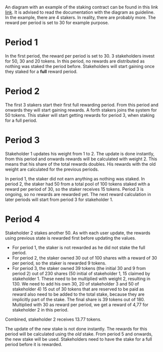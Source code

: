 An diagram with an example of the staking contract can be found in this link
[link](https://viewer.diagrams.net/?tags=%7B%7D&highlight=0000ff&edit=_blank&layers=1&nav=1&title=Staking#Uhttps%3A%2F%2Fraw.githubusercontent.com%2Fenvoynetwork%2Fstaking-contract-v2%2Fmain%2Fdocs%2FStaking). It is advised to read the documentation with the diagram as guideline. In the example, there are 4 stakers. In reality, there are probably more. The reward per period is set to 30 for example purpose.

# Period 1

In the first period, the reward per period is set to 30. 3 stakeholders invest for 50, 30 and 20 tokens. In this period, no rewards are distributed as nothing was staked the period before. Stakeholders will start gaining once they staked for a **full** reward period.

# Period 2

The first 3 stakers start their first full rewarding period. From this period and onwards they will start gaining rewards. A forth stakers joins the system for 50 tokens. This staker will start getting rewards for period 3, when staking for a full period.

# Period 3

Stakeholder 1 updates his weight from 1 to 2. The update is done instantly, from this period and onwards rewards will be calculated with weight 2. This means that his share of the total rewards doubles. His rewards with the old weight are calculated for the previous periods.

In period 1, the staker did not earn anything as nothing was staked. In period 2, the staker had 50 from a total pool of 100 tokens staked with a reward per period of 30, so the staker receives 15 tokens. Period 3 is ongoing, so no rewards are rewarded yet. The next reward calculation in later periods will start from period 3 for stakeholder 1.

# Period 4

Stakeholder 2 stakes another 50. As with each user update, the rewards using previous state is rewarded first before updating the values.

* For period 1, the staker is not rewarded as he did not stake the full period.
* For period 2, the staker owned 30 out of 100 shares with a reward of 30 per period, so the staker is rewarded 9 tokens.
* For period 3, the staker owned 39 tokens (the initial 30 and 9 from period 2) out of 230 shares (50 initial of stakeholder 1, 15 claimed by stakeholder 1. These need to be multiplied with weight 2, resulting in 130. We need to add his own 30, 20 of stakeholder 3 and 50 of stakeholder 4) 15 out of 30 tokens that are reserved to be paid as reward also need to be added to the total stake, because they are implicitly part of the stake. The final share is 39 tokens out of 180. Multiplied with 30 as reward per period, we get a reward of 4,77 for stakeholder 2 in this period.

Combined, stakeholder 2 receives 13.77 tokens.

The update of the new stake is not done instantly. The rewards for this period will be calculated using the *old* stake. From period 5 and onwards, the new stake will be used. Stakeholders need to have the stake for a full period before it is rewarded.
